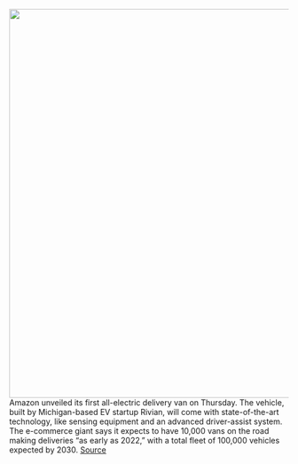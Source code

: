 <img src='' width='700px' /><br/>
Amazon unveiled its first all-electric delivery van on Thursday. The vehicle, built by Michigan-based EV startup Rivian, will come with state-of-the-art technology, like sensing equipment and an advanced driver-assist system. The e-commerce giant says it expects to have 10,000 vans on the road making deliveries “as early as 2022,” with a total fleet of 100,000 vehicles expected by 2030.
<a href='https://www.theverge.com/2020/10/8/21507495/amazon-electric-delivery-van-rivian-date-specs'> Source <a/>